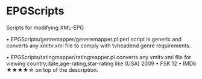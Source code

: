 # EPGScripts
Scripts for modifying XML-EPG 

• EPGScripts/genremapper/generemapper.pl perl script is generic and converts any xmltv.xml file to comply with tvheadend genre requirements.

• EPGScripts/ratingmapper/ratingmapper.pl converts any xmltv.xml file for viewing country,date,age-rating,star-rating like
  (USA) 2009 • FSK 12 • IMDb ★★★★☆ on top of the description.
